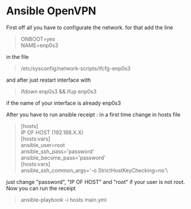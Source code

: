 # Ansible OpenVPN

First off all you have to configurate the network. for that add the line
>ONBOOT=yes\
>NAME=enp0s3
>
in the file
> /etc/sysconfig/network-scripts/ifcfg-enp0s3

and after just restart interface with
> ifdown enp0s3 && ifup enp0s3

if the name of your interface is already enp0s3 

After you have to run ansible receipt :
in a first time change in hosts file 
>[hosts]\
>IP OF HOST (192.168.X.X)\
>[hosts:vars]\
>ansible_user=root\
>ansible_ssh_pass='password'\
>ansible_become_pass='password'\
>[hosts:vars]\
>ansible_ssh_common_args='-o StrictHostKeyChecking=no'\

just change "password", "IP OF HOST" and "root" if your user is not root.
Now you can run the receipt 
> ansible-playbook -i hosts main.yml